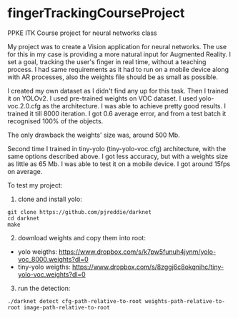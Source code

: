 # fingerTrackingCourseProject
PPKE ITK Course project for neural networks class

My project was to create a Vision application for neural networks. The use for this in my case is providing a more natural input for Augmented Reality.
I set a goal, tracking the user's finger in real time, without a teaching process.
I had same requirements as it had to run on a mobile device along with AR processes, also the weights file should be as small as possible.

I created my own dataset as I didn't find any up for this task. Then I trained it on YOLOv2. I used pre-trained weights on VOC dataset. I used yolo-voc.2.0.cfg as the architecture. I was able to achieve pretty good results. I trained it till 8000 iteration. I got 0.6 average error, and from a test batch it recognised 100% of the objects.

The only drawback the weights' size was, around 500 Mb.

Second time I trained in tiny-yolo (tiny-yolo-voc.cfg) architecture, with the same options described above.
I got less accuracy, but with a weights size as little as 65 Mb.
I was able to test it on a mobile device. I got around 15fps on average.


To test my project:

1. clone and install yolo:
```
git clone https://github.com/pjreddie/darknet
cd darknet
make
```

2. download weights and copy them into root:
* yolo weigths: https://www.dropbox.com/s/k7pw5funuh4jynm/yolo-voc_8000.weights?dl=0
* tiny-yolo weigths: https://www.dropbox.com/s/8zggj6c8okqnihc/tiny-yolo-voc.weights?dl=0

3. run the detection:
```
./darknet detect cfg-path-relative-to-root weights-path-relative-to-root image-path-relative-to-root
```
